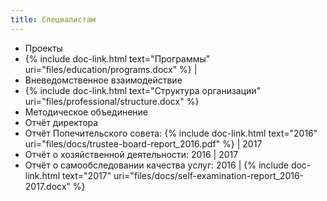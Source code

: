 ```yaml
---
title: Специалистам
---
```


* Проекты
* {% include doc-link.html text="Программы" uri="files/education/programs.docx" %} |
* Вневедомственное взаимодействие
* {% include doc-link.html text="Структура организации" uri="files/professional/structure.docx" %}
* Методическое объединение
* Отчёт директора
* Отчёт Попечительского совета: 
  {% include doc-link.html text="2016" uri="files/docs/trustee-board-report_2016.pdf" %} | 
  2017
* Отчёт о хозяйственной деятельности: 
  2016 | 
  2017
* Отчёт о самообследовании качества услуг:
  2016 |
  {% include doc-link.html text="2017" uri="files/docs/self-examination-report_2016-2017.docx" %}
